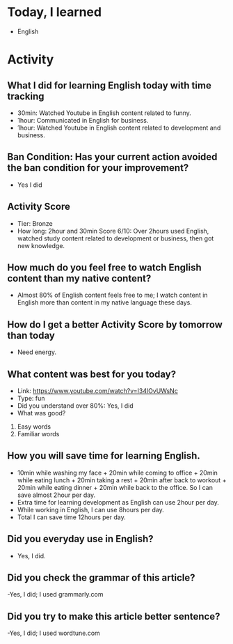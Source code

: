 # Today, I learned 
- English

# Activity
## What I did for learning English today with time tracking
- 30min: Watched Youtube in English content related to funny.
- 1hour: Communicated in English for business.
- 1hour: Watched Youtube in English content related to development and business.

## Ban Condition: Has your current action avoided the ban condition for your improvement?
- Yes I did

## Activity Score
- Tier: Bronze
- How long: 2hour and 30min
Score 6/10: Over 2hours used English, watched study content related to development or business, then got new knowledge.

## How much do you feel free to watch English content than my native content?
- Almost 80% of English content feels free to me; I watch content in English more than content in my native language these days.

## How do I get a better Activity Score by tomorrow than today
- Need energy.

## What content was best for you today?
- Link: https://www.youtube.com/watch?v=I34lOvUWsNc
- Type: fun
- Did you understand over 80%:  Yes, I did
- What was good?
1. Easy words
2. Familiar words

## How you will save time for learning English.
- 10min while washing my face + 20min while coming to office + 20min while eating lunch + 20min taking a rest + 20min after back to workout + 20min while eating dinner + 20min while back to the office. So I can save almost 2hour per day.
- Extra time for learning development as English can use 2hour per day.
- While working in English, I can use 8hours per day.
- Total I can save time 12hours per day.

## Did you everyday use in English?
- Yes, I did.

## Did you check the grammar of this article?
-Yes, I did; I used grammarly.com 

## Did you try to make this article better sentence?
-Yes, I did; I used wordtune.com
